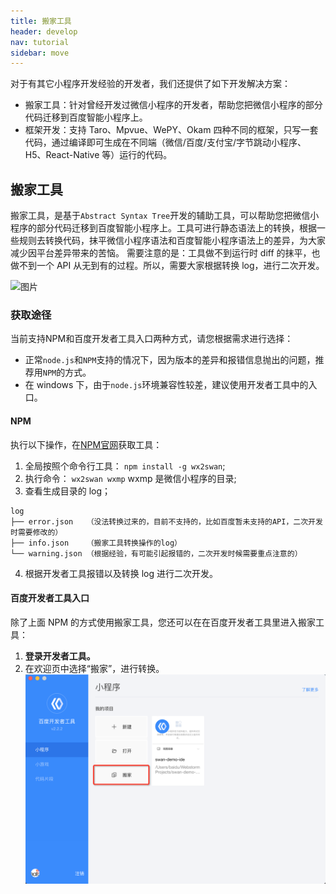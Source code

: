 ```yaml
---
title: 搬家工具
header: develop
nav: tutorial
sidebar: move
---
```



对于有其它小程序开发经验的开发者，我们还提供了如下开发解决方案：
* 搬家工具：针对曾经开发过微信小程序的开发者，帮助您把微信小程序的部分代码迁移到百度智能小程序上。
* 框架开发：支持 Taro、Mpvue、WePY、Okam 四种不同的框架，只写一套代码，通过编译即可生成在不同端（微信/百度/支付宝/字节跳动小程序、H5、React-Native 等）运行的代码。




## 搬家工具


搬家工具，是基于`Abstract Syntax Tree`开发的辅助工具，可以帮助您把微信小程序的部分代码迁移到百度智能小程序上。工具可进行静态语法上的转换，根据一些规则去转换代码，抹平微信小程序语法和百度智能小程序语法上的差异，为大家减少因平台差异带来的苦恼。
需要注意的是：工具做不到运行时 diff 的抹平，也做不到一个 API 从无到有的过程。所以，需要大家根据转换 log，进行二次开发。

![图片](../../../img/tool/move_demo.gif)

### 获取途径
当前支持NPM和百度开发者工具入口两种方式，请您根据需求进行选择：

* 正常`node.js`和`NPM`支持的情况下，因为版本的差异和报错信息抛出的问题，推荐用`NPM`的方式。
* 在 windows 下，由于`node.js`环境兼容性较差，建议使用开发者工具中的入口。

#### NPM
执行以下操作，在[NPM官网](https://www.npmjs.com/package/wx2swan)获取工具：
1. 全局按照个命令行工具： `npm install -g wx2swan`;
2. 执行命令： `wx2swan wxmp`  wxmp 是微信小程序的目录;
3. 查看生成目录的 log；

```
log
├── error.json   （没法转换过来的，目前不支持的，比如百度暂未支持的API，二次开发时需要修改的）
├── info.json    （搬家工具转换操作的log）
└── warning.json （根据经验，有可能引起报错的，二次开发时候需要重点注意的）

```
4. 根据开发者工具报错以及转换 log 进行二次开发。

#### 百度开发者工具入口
除了上面 NPM 的方式使用搬家工具，您还可以在在百度开发者工具里进入搬家工具：
1. **登录开发者工具。**
2. 在欢迎页中选择“搬家”，进行转换。
![图片](../../../img/tool/move.png)


